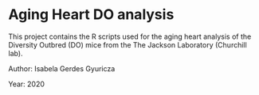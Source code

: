 # Aging Heart DO analysis

This project contains the R scripts used for the aging heart analysis of the Diversity Outbred (DO) mice from the The Jackson Laboratory (Churchill lab).

Author: Isabela Gerdes Gyuricza 

Year: 2020

